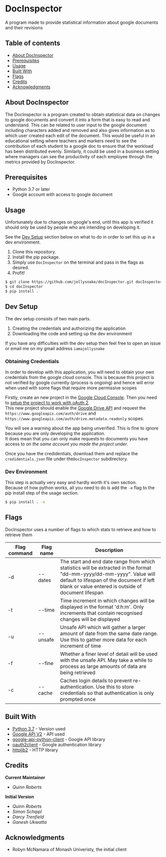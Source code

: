 # DocInspector
A program made to provide statistical information about google documents and their revisions

## Table of contents 
* [About DocInspector](#about-docinspector)
* [Prerequisites](#prerequisites)
* [Usage](#Usage)
* [Built With](#built-with)
* [Flags](#flags)
* [Credits](#Credits)
* [Acknowledgments](#acknowledgments)

## About DocInspector 
The DocInspector is a program created to obtain statistical data on changes to google documents and convert it into a form that is easy to read and understand. This can be related to user input to the google document including characters added and removed and also gives information as to which user created each edit of the document. This would be useful in an educational setting where teachers and markers need to see the contribution of each student to a google doc to ensure that the workload has been distributed evenly. Similarly, it could be used in a business setting where managers can see the productivity of each employee through the metrics provided by DocInspector.

## Prerequisites 
- Python 3.7 or later 
- Google account with access to google document

## Usage
Unfortunately due to changes on google's end, until this app is verified it should only be used by people who are intending on developing it.

See the [Dev Setup](#dev-setup) section below on what to do in order to set this up in a dev environment.

1. Clone this repository.
2. Install the pip package.
3. Simply use `DocInspector` on the terminal and pass in the flags as desired.
4. Profit!

```bash
$ git clone https://github.com/jellysnake/docInspector.git docInspector
$ cd docInspector
$ pip install .
```

## Dev Setup
The dev setup consists of two main parts.
1. Creating the credentials and authorizing the application
2. Downloading the code and setting up the dev environment

If you have any difficulties with the dev setup then feel free to open an issue or email me on my gmail address `iamajellysnake`


### Obtaining Credentials
In order to develop with this application, you will need to obtain your own credentials from the google cloud console. This is because this project is not verified by google currently (process is ongoing) and hence will error when used with some flags that require more permissive scopes

Firstly, create an new project in the [Google Cloud Console](https://cloud.google.com/resource-manager/docs/creating-managing-projects). Then you need to [setup the project to work with oAuth 2](https://developers.google.com/identity/protocols/OAuth2UserAgent).  
This new project should enable the [Google Drive API](https://console.developers.google.com/apis/library/drive.googleapis.com?id=e44a1596-da14-427c-9b36-5eb6acce3775) and request the `https://www.googleapis.com/auth/drive` and `https://www.googleapis.com/auth/drive.metadata.readonly` scopes.  

You will see a warning about the app being unverified. This is fine to ignore because you are only developing the application.  
It does mean that you can only make requests to documents you have access to _on the same account you made the project under_.

Once you have the credidentials, download them and replace the `credidentials.json` file under the`DocInspector` subdirectory.

### Dev Environment
This step is actually very easy and hardly worth it's own section.  
Because of how python works, all you need to do is add the `-e` flag to the pip install step of the usage section.
```bash
$ pip install . -e
```

## Flags 
DocInspector uses a number of flags to which stats to retrieve and how to retrieve them 

| Flag command |   Flag name   | Description | 
| --- | --- | --- |
| -d | --dates | The start and end date range from which statistics will be extracted in the format "dd-mm-yyyy/dd-mm-yyyy". Value will default to lifespan of the document if left blank or value entered is outside of document lifespan |
| -t | --time | Time increment in which changes will be displayed in the format 'd:h:m'. Only increments that contain recognised changes will be displayed |
| -u | --unsafe | Unsafe API which will gather a larger amount of date from the same date range. Use this to gather more data for each increment of time |
| -f | --fine | Whether a finer level of detail will be used with the unsafe API. May take a while to process as large amounts of data are being retrieved |
| -c | --cache | Caches login details to prevent re-authentication. Use this to store credentials so that authentication is only prompted once |

## Built With 
* [Python 3.7](https://www.python.org/downloads/release/python-370/) - Version used  
* [Google API V2](https://developers.google.com/drive/api/v2/reference/) - API used
* [google-api-python-client](https://developers.google.com/api-client-library/python/) - Google API library
* [oauth2client](https://developers.google.com/api-client-library/python/guide/aaa_oauth) - Google authentication library
* [httplib2](https://pypi.org/project/httplib2/) - HTTP library 

## Credits
**Current Maintainer**
* *Quinn Roberts*

**Initial Version**
* *Quinn Roberts*
* *Simon Schippl*
* *Darcy Trenfield*
* *Ganesh Ukwatta*
 
## Acknowledgments 
* Robyn McNamara of Monash Univeristy, the initial  client

